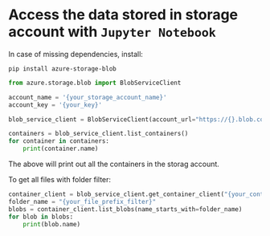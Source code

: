 
# Access the data stored in storage account with `Jupyter Notebook` 

In case of missing dependencies, install:
```shell
pip install azure-storage-blob
```

```python
from azure.storage.blob import BlobServiceClient

account_name = '{your_storage_account_name}'
account_key = '{your_key}'

blob_service_client = BlobServiceClient(account_url="https://{}.blob.core.windows.net".format(account_name), credential=account_key)

containers = blob_service_client.list_containers()
for container in containers:
    print(container.name)
```

The above will print out all the containers in the storag account.

To get all files with folder filter:
```python
container_client = blob_service_client.get_container_client("{your_container_name}")
folder_name = "{your_file_prefix_filter}"
blobs = container_client.list_blobs(name_starts_with=folder_name)
for blob in blobs:
    print(blob.name)


